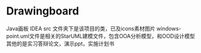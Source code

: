 # Drawingboard
Java画板 IDEA
src 文件夹下是该项目的类，已及icons素材图片
windows-point.uml文件是相关的StarUML建模文件，包含OOA分析模型，和OOD设计模型
其他的是实习答辩论文，演示ppt，实施计划书

